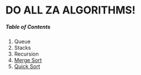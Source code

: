 # DO ALL ZA ALGORITHMS! 

##### Table of Contents
1. Queue
1. Stacks
1. Recursion
1. [Merge Sort](mergesort.js)
1. [Quick Sort](quicksort.js)
